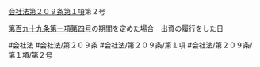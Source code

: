 [会社法第２０９条第１項](会社法＿＿＿＿第２０９条第１項)第２号

[第百九十九条第一項第四号](会社法＿＿＿＿第１９９条第１項第４号)の期間を定めた場合　出資の履行をした日


#会社法
#会社法/第２０９条
#会社法/第２０９条/第１項
#会社法/第２０９条/第１項/第２号
